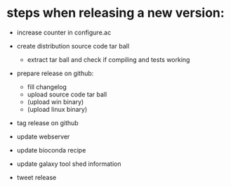 
# steps when releasing a new version:

- increase counter in configure.ac

- create distribution source code tar ball
  - extract tar ball and check if compiling and tests working

- prepare release on github:
  - fill changelog
  - upload source code tar ball
  - (upload win binary)
  - (upload linux binary)
  
- tag release on github

- update webserver
  
- update bioconda recipe
- update galaxy tool shed information

- tweet release 

